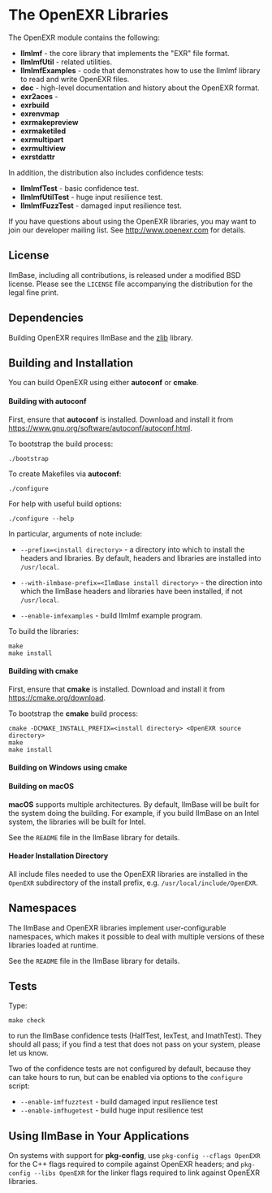 The OpenEXR Libraries
=====================

The OpenEXR module contains the following:

* **IlmImf** - the core library that implements the "EXR" file format.
* **IlmImfUtil** - related utilities.
* **IlmImfExamples** - code that demonstrates how
to use the IlmImf library to read and write OpenEXR files.  
* **doc** - high-level documentation and history about the OpenEXR
format.
* **exr2aces** - 
* **exrbuild**
* **exrenvmap**
* **exrmakepreview**
* **exrmaketiled**
* **exrmultipart**
* **exrmultiview**
* **exrstdattr**

In addition, the distribution also includes confidence tests:

* **IlmImfTest** - basic confidence test.
* **IlmImfUtilTest** - huge input resilience test.
* **IlmImfFuzzTest** - damaged input resilience test.
  
If you have questions about using the OpenEXR libraries, you may want
to join our developer mailing list.  See http://www.openexr.com for
details.

License
-------

IlmBase, including all contributions, is released under a modified BSD
license. Please see the ``LICENSE`` file accompanying the distribution
for the legal fine print.

Dependencies
------------

Building OpenEXR requires IlmBase and the [zlib](https://zlib.net) library.

Building and Installation
-------------------------

You can build OpenEXR using either **autoconf** or **cmake**.

#### Building with **autoconf**

First, ensure that **autoconf** is installed.  Download and install it
from https://www.gnu.org/software/autoconf/autoconf.html.

To bootstrap the build process:

    ./bootstrap

To create Makefiles via **autoconf**:

    ./configure

For help with useful build options:

    ./configure --help

In particular, arguments of note include:

* ``--prefix=<install directory>`` - a directory into which
  to install the headers and libraries. By default, headers and
  libraries are installed into ``/usr/local``.

* ``--with-ilmbase-prefix=<IlmBase install directory>`` - the direction
  into which the IlmBase headers and libraries have been installed, if
  not ``/usr/local``.

* ``--enable-imfexamples`` - build IlmImf example program.

To build the libraries:

    make
    make install

#### Building with **cmake**

First, ensure that **cmake** is installed. Download and install it
from https://cmake.org/download.

To bootstrap the **cmake** build process:

    cmake -DCMAKE_INSTALL_PREFIX=<install directory> <OpenEXR source directory>
    make
    make install

#### Building on Windows using **cmake**

#### Building on **macOS**

**macOS** supports multiple architectures. By default, IlmBase will be
built for the system doing the building. For example, if you build
IlmBase on an Intel system, the libraries will be built for Intel.

See the ``README`` file in the IlmBase library for details.

#### Header Installation Directory

All include files needed to use the OpenEXR libraries are installed in the 
``OpenEXR`` subdirectory of the install prefix, e.g. ``/usr/local/include/OpenEXR``.

Namespaces
----------

The IlmBase and OpenEXR libraries implement user-configurable
namespaces, which makes it possible to deal with multiple versions of
these libraries loaded at runtime.

See the ``README`` file in the IlmBase library for details.

Tests
-----

Type:

    make check

to run the IlmBase confidence tests (HalfTest, IexTest, and
ImathTest).  They should all pass; if you find a test that does not
pass on your system, please let us know.

Two of the confidence tests are not configured by default, because
they can take hours to run, but can be enabled via options to the
``configure`` script:

* ``--enable-imffuzztest`` - build damaged input resilience test
* ``--enable-imfhugetest`` - build huge input resilience test

Using IlmBase in Your Applications
----------------------------------

On systems with support for **pkg-config**, use ``pkg-config --cflags
OpenEXR`` for the C++ flags required to compile against OpenEXR
headers; and ``pkg-config --libs OpenEXR`` for the linker flags
required to link against OpenEXR libraries.



